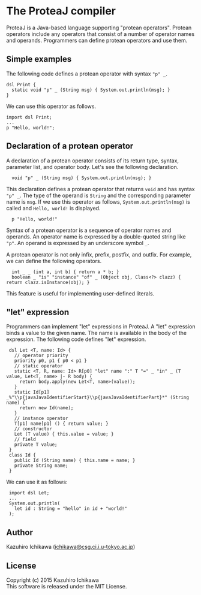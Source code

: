 The ProteaJ compiler
====

ProteaJ is a Java-based language supporting "protean operators".
Protean operators include any operators that consist of a number of operator names and operands. 
Programmers can define protean operators and use them.

Simple examples
----

The following code defines a protean operator with syntax `"p" _`.

    dsl Print {
      static void "p" _ (String msg) { System.out.println(msg); }
    }

We can use this operator as follows.

    import dsl Print;
    ...
    p "Hello, world!";

Declaration of a protean operator
----

A declaration of a protean operator consists of its return type, syntax, parameter list, and operator body.
Let's see the following declaration.
 
      void "p" _ (String msg) { System.out.println(msg); }

This declaration defines a protean operator that returns `void` and has syntax `"p" _`.
The type of the operand is `String` and the corresponding parameter name is `msg`.
If we use this operator as follows, `System.out.println(msg)` is called and `Hello, world!` is displayed.
 
      p "Hello, world!"

Syntax of a protean operator is a sequence of operator names and operands.
An operator name is expressed by a double-quoted string like `"p"`.
An operand is expressed by an underscore symbol `_`.

A protean operator is not only infix, prefix, postfix, and outfix.
For example, we can define the following operators.
  
      int _ _ (int a, int b) { return a * b; }
      boolean _ "is" "instance" "of" _ (Object obj, Class<?> clazz) { return clazz.isInstance(obj); }

This feature is useful for implementing user-defined literals.


"let" expression
----

Programmers can implement "let" expressions in ProteaJ.
A "let" expression binds a value to the given name.
The name is available in the body of the expression.
The following code defines "let" expression.

     dsl Let <T, name: Id> {
       // operator priority
       priority p0, p1 { p0 < p1 }
       // static operator
       static <T, R, name: Id> R[p0] "let" name ":" T "=" _ "in" _ (T value, Let<T, name> |- R body) {
         return body.apply(new Let<T, name>(value));
       }
       static Id[p1] _%"\\p{javaJavaIdentifierStart}\\p{javaJavaIdentifierPart}*" (String name) {
         return new Id(name);
       }
       // instance operator
       T[p1] name[p1] () { return value; }
       // constructor
       Let (T value) { this.value = value; }
       // field
       private T value;
     }
     class Id {
       public Id (String name) { this.name = name; }
       private String name;
     }

We can use it as follows:

     import dsl Let;
     ...
     System.out.println(
       let id : String = "hello" in id + "world!"
     );

Author
----
Kazuhiro Ichikawa (ichikawa@csg.ci.i.u-tokyo.ac.jp)

License
----
Copyright (c) 2015 Kazuhiro Ichikawa  
This software is released under the MIT License.